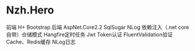# Nzh.Hero
前端 H+ Bootstrap
后端 AspNet.Core2.2 SqlSugar NLog 依赖注入（.net core自带）仓储模式 Hangfire定时任务 Jwt Token认证 FluentValidation验证 Cache、Redis缓存  NLog日志
